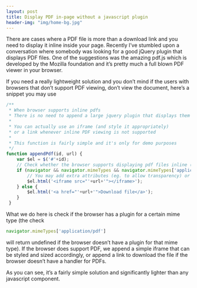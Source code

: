 ```yaml
---
layout: post
title: Display PDF in-page without a javascript plugin
header-img: "img/home-bg.jpg"
---
```



There are cases where a PDF file is more than a download link and you need to display it inline inside your page. Recently I’ve stumbled upon a conversation where somebody was looking for a good jQuery plugin that displays PDF files. One of the suggestions was the amazing pdf.js which is developed by the Mozilla foundation and it’s pretty much a full blown PDF viewer in your browser.

If you need a really lightweight solution and you don’t mind if the users with browsers that don’t support PDF viewing, don’t view the document, here’s a snippet you may use

```javascript
/**
 * When browser supports inline pdfs
 * There is no need to append a large jquery plugin that displays them inline.
 *
 * You can actually use an iframe (and style it appropriately)
 * or a link whenever inline PDF viewing is not supported
 *
 * This function is fairly simple and it's only for demo purposes
 */
function appendPdf(id, url) {
    var $el = $('#'+id);
    // Check whether the browser supports displaying pdf files inline (ie. without downloading them)
    if (navigator && navigator.mimeTypes && navigator.mimeTypes['application/pdf']) {
        // You may add extra attributes (eg. to allow transparency) or style the iframe
        $el.html('<iframe src="'+url+'"></iframe>');
    } else {
        $el.html('<a href="'+url+'">Download file</a>');
    }
 }

 ```

What we do here is check if the browser has a plugin for a certain mime type (the check

```javascript
navigator.mimeTypes['application/pdf']
```

will return undefined if the browser doesn’t have a plugin for that mime type). If the browser does support PDF, we append a simple iframe that can be styled and sized accordingly, or append a link to download the file if the browser doesn’t have a handler for PDFs.

As you can see, it’s a fairly simple solution and significantly lighter than any javascript component.
